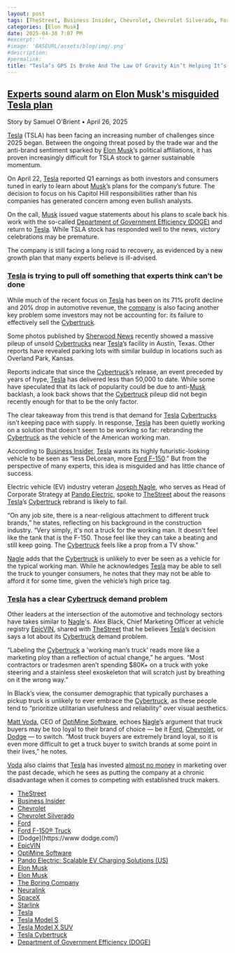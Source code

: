 ```yaml
---
layout: post
tags: [TheStreet, Business Insider, Chevrolet, Chevrolet Silverado, Ford, Ford F-150® Truck, Dodge, EpicVIN, OptiMine Software, Pando Electric: Scalable EV Charging Solutions (US), Elon Musk, Elon Musk, The Boring Company, Neuralink, SpaceX, Starlink, Tesla, Tesla Model S, Tesla Model X SUV, Tesla Cybertruck, Department of Government Efficiency (DOGE)]
categories: [Elon Musk]
date: 2025-04-30 7:07 PM
#excerpt: ''
#image: 'BASEURL/assets/blog/img/.png'
#description:
#permalink:
title: "Tesla’s GPS Is Broke And The Law Of Gravity Ain’t Helping It’s Downhill Financials"
---
```


## [Experts sound alarm on Elon Musk's misguided Tesla plan](https://www.thestreet.com/technology/experts-sound-alarm-on-elon-musks-misguided-tesla-plan-)

Story by Samuel O'Brient • April 26, 2025

[Tesla](https://www.tesla.com/) (TSLA) has been facing an increasing number of challenges since 2025 began. Between the ongoing threat posed by the trade war and the anti-brand sentiment sparked by [Elon Musk](https://ir.tesla.com/corporate/elon-musk)’s political affiliations, it has proven increasingly difficult for TSLA stock to garner sustainable momentum.

On April 22, [Tesla](https://www.tesla.com/) reported Q1 earnings as both investors and consumers tuned in early to learn about [Musk](https://ir.tesla.com/corporate/elon-musk)’s plans for the company’s future. The decision to focus on his Capitol Hill responsibilities rather than his companies has generated concern among even bullish analysts.

On the call, [Musk](https://ir.tesla.com/corporate/elon-musk) issued vague statements about his plans to scale back his work with the so-called [Department of Government Efficiency (DOGE)](https://www.doge.gov/) and return to [Tesla](https://www.tesla.com/). While TSLA stock has responded well to the news, victory celebrations may be premature.

The company is still facing a long road to recovery, as evidenced by a new growth plan that many experts believe is ill-advised.

### [Tesla](https://www.tesla.com/) is trying to pull off something that experts think can’t be done

While much of the recent focus on [Tesla](https://www.tesla.com/) has been on its 71% profit decline and 20% drop in automotive revenue, the [company](https://www.tesla.com/) is also facing another key problem some investors may not be accounting for: its failure to effectively sell the [Cybertruck](https://www.tesla.com/cybertruck).

Some photos published by [Sherwood News](https://sherwood.news/) recently showed a massive pileup of unsold [Cybertrucks](https://www.tesla.com/cybertruck) near [Tesla](https://www.tesla.com/)’s facility in Austin, Texas. Other reports have revealed parking lots with similar buildup in locations such as Overland Park, Kansas.

Reports indicate that since the [Cybertruck](https://www.tesla.com/cybertruck)’s release, an event preceded by years of hype, [Tesla](https://www.tesla.com/) has delivered less than 50,000 to date. While some have speculated that its lack of popularity could be due to anti-[Musk](https://ir.tesla.com/corporate/elon-musk) backlash, a look back shows that the [Cybertruck](https://www.tesla.com/cybertruck) pileup did not begin recently enough for that to be the only factor.

The clear takeaway from this trend is that demand for [Tesla](https://www.tesla.com/) [Cybertrucks](https://www.tesla.com/cybertruck) isn’t keeping pace with supply. In response, [Tesla](https://www.tesla.com/) has been quietly working on a solution that doesn’t seem to be working so far: rebranding the [Cybertruck](https://www.tesla.com/cybertruck) as the vehicle of the American working man.

According to [Business Insider](https://www.businessinsider.com/), [Tesla](https://www.tesla.com/) wants its highly futuristic-looking vehicle to be seen as “less DeLorean, more [Ford F-150](https://www.ford.com/trucks/f150/2024/).” But from the perspective of many experts, this idea is misguided and has little chance of success.

Electric vehicle (EV) industry veteran [Joseph Nagle](https://www.pandoelectric.com/about-us), who serves as Head of Corporate Strategy at [Pando Electric](https://www.pandoelectric.com/), spoke to [TheStreet](https://www.thestreet.com/) about the reasons [Tesla](https://www.tesla.com/)’s [Cybertruck](https://www.tesla.com/cybertruck) rebrand is likely to fail.

“On any job site, there is a near-religious attachment to different truck brands,” he states, reflecting on his background in the construction industry. “Very simply, it's not a truck for the working man. It doesn't feel like the tank that is the F-150. Those feel like they can take a beating and still keep going. The [Cybertruck](https://www.tesla.com/cybertruck) feels like a prop from a TV show.”

[Nagle](https://www.pandoelectric.com/about-us) adds that the [Cybertruck](https://www.tesla.com/cybertruck) is unlikely to ever be seen as a vehicle for the typical working man. While he acknowledges [Tesla](https://www.tesla.com/) may be able to sell the truck to younger consumers, he notes that they may not be able to afford it for some time, given the vehicle’s high price tag.

### [Tesla](https://www.tesla.com/) has a clear [Cybertruck](https://www.tesla.com/cybertruck) demand problem

Other leaders at the intersection of the automotive and technology sectors have takes similar to [Nagle](https://www.pandoelectric.com/about-us)'s. Alex Black, Chief Marketing Officer at vehicle registry [EpicVIN](https://epicvin.com/), shared with [TheStreet](https://www.thestreet.com/) that he believes [Tesla](https://www.tesla.com/)’s decision says a lot about its [Cybertruck](https://www.tesla.com/cybertruck) demand problem.

“Labeling the [Cybertruck](https://www.tesla.com/cybertruck) a 'working man’s truck' reads more like a marketing ploy than a reflection of actual change,” he argues. “Most contractors or tradesmen aren’t spending $80K+ on a truck with yoke steering and a stainless steel exoskeleton that will scratch just by breathing on it the wrong way.”

In Black’s view, the consumer demographic that typically purchases a pickup truck is unlikely to ever embrace the [Cybertruck](https://www.tesla.com/cybertruck), as these people tend to “prioritize utilitarian usefulness and reliability” over visual aesthetics.

[Matt Voda](https://www.linkedin.com/in/matt-voda/), CEO of [OptiMine Software](https://optimine.com/), echoes [Nagle](https://www.pandoelectric.com/about-us)’s argument that truck buyers may be too loyal to their brand of choice — be it [Ford](https://www.ford.com/), [Chevrolet](https://www.chevrolet.com/), or [Dodge](https://www.dodge.com/) — to switch. “Most truck buyers are extremely brand loyal, so it is even more difficult to get a truck buyer to switch brands at some point in their lives,” he notes.

[Voda](https://www.linkedin.com/in/matt-voda/) also claims that [Tesla](https://www.tesla.com/) has invested [almost no money](https://segmentify.com/blog/tesla-marketing-strategy/#:~:text=%20doesn't%20do%20marketing,us%20to%20our%20next%20question:) in marketing over the past decade, which he sees as putting the company at a chronic disadvantage when it comes to competing with established truck makers.

- [TheStreet](https://www.thestreet.com/)
- [Business Insider](https://www.businessinsider.com/)
- [Chevrolet](https://www.chevrolet.com/)
- [Chevrolet Silverado](https://www.chevrolet.com/trucks/silverado/1500)
- [Ford](https://www.ford.com/)
- [Ford F-150® Truck](https://www.ford.com/trucks/f150/2024/)
- [Dodge](https://www dodge.com/)
- [EpicVIN](https://epicvin.com/)
- [OptiMine Software](https://optimine.com/)
- [Pando Electric: Scalable EV Charging Solutions (US)](https://www.pandoelectric.com/)
- [Elon Musk](https://ir.tesla.com/corporate/elon-musk)
- [Elon Musk](https://x.com/elonmusk/)
- [The Boring Company](https://www.boringcompany.com/)
- [Neuralink](https://neuralink.com/)
- [SpaceX](https://www.spacex.com/)
- [Starlink](https://www.starlink.com/)
- [Tesla](https://www.tesla.com/)
- [Tesla Model S](https://www.tesla.com/models)
- [Tesla Model X SUV](https://www.tesla.com/modelx)
- [Tesla Cybertruck](https://www.tesla.com/cybertruck)
- [Department of Government Efficiency (DOGE)](https://www.doge.gov/)

